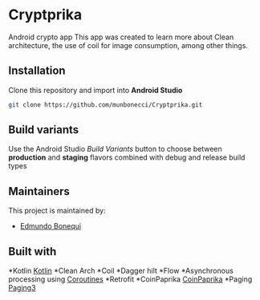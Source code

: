 # Cryptprika

Android crypto app This app was created to learn more about Clean architecture, the use of coil for
image consumption, among other things.

## Installation

Clone this repository and import into **Android Studio**

```bash
git clone https://github.com/munbonecci/Cryptprika.git
```

## Build variants

Use the Android Studio *Build Variants* button to choose between **production** and **staging**
flavors combined with debug and release build types

## Maintainers

This project is maintained by:

* [Edmundo Bonequi](http://github.com/munbonecci)

## Built with

*Kotlin [Kotlin](https://kotlinlang.org)
*Clean Arch
*Coil
*Dagger hilt
*Flow
*Asynchronous processing using [Coroutines](https://kotlin.github.io/kotlinx.coroutines/)
*Retrofit
*CoinPaprika [CoinPaprika](https://api.coinpaprika.com/)
*Paging [Paging3](https://developer.android.com/topic/libraries/architecture/paging/v3-overview)